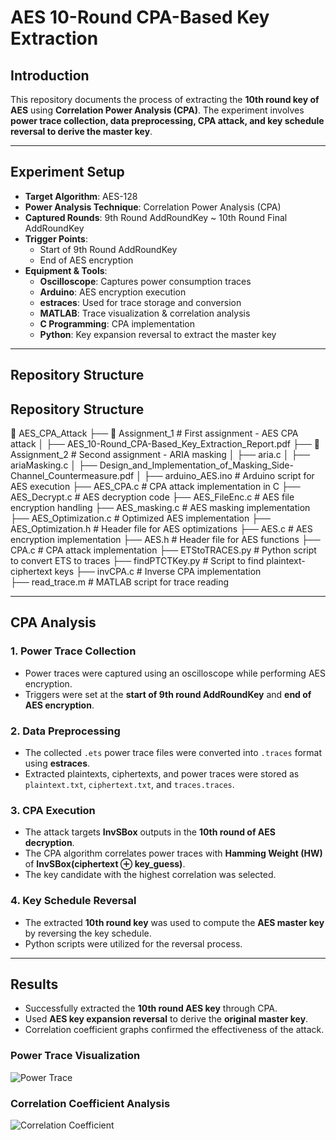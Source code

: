 # AES 10-Round CPA-Based Key Extraction

## Introduction
This repository documents the process of extracting the **10th round key of AES** using **Correlation Power Analysis (CPA)**. The experiment involves **power trace collection, data preprocessing, CPA attack, and key schedule reversal to derive the master key**.

---

## Experiment Setup
- **Target Algorithm**: AES-128
- **Power Analysis Technique**: Correlation Power Analysis (CPA)
- **Captured Rounds**: 9th Round AddRoundKey ~ 10th Round Final AddRoundKey
- **Trigger Points**:
  - Start of 9th Round AddRoundKey
  - End of AES encryption
- **Equipment & Tools**:
  - **Oscilloscope**: Captures power consumption traces
  - **Arduino**: AES encryption execution
  - **estraces**: Used for trace storage and conversion
  - **MATLAB**: Trace visualization & correlation analysis
  - **C Programming**: CPA implementation
  - **Python**: Key expansion reversal to extract the master key

---

## Repository Structure

## Repository Structure

📂 AES_CPA_Attack 
├── 📂 Assignment_1 # First assignment - AES CPA attack 
│ ├── AES_10-Round_CPA-Based_Key_Extraction_Report.pdf 
├── 📂 Assignment_2 # Second assignment - ARIA masking 
│ ├── aria.c 
│ ├── ariaMasking.c 
│ ├── Design_and_Implementation_of_Masking_Side-Channel_Countermeasure.pdf 
│ ├── arduino_AES.ino # Arduino script for AES execution 
├── AES_CPA.c # CPA attack implementation in C 
├── AES_Decrypt.c # AES decryption code 
├── AES_FileEnc.c # AES file encryption handling 
├── AES_masking.c # AES masking implementation 
├── AES_Optimization.c # Optimized AES implementation 
├── AES_Optimization.h # Header file for AES optimizations 
├── AES.c # AES encryption implementation 
├── AES.h # Header file for AES functions 
├── CPA.c # CPA attack implementation 
├── ETStoTRACES.py # Python script to convert ETS to traces 
├── findPTCTKey.py # Script to find plaintext-ciphertext keys 
├── invCPA.c # Inverse CPA implementation  
├── read_trace.m # MATLAB script for trace reading 


---

## CPA Analysis
### 1. Power Trace Collection
- Power traces were captured using an oscilloscope while performing AES encryption.
- Triggers were set at the **start of 9th round AddRoundKey** and **end of AES encryption**.

### 2. Data Preprocessing
- The collected `.ets` power trace files were converted into `.traces` format using **estraces**.
- Extracted plaintexts, ciphertexts, and power traces were stored as `plaintext.txt`, `ciphertext.txt`, and `traces.traces`.

### 3. CPA Execution
- The attack targets **InvSBox** outputs in the **10th round of AES decryption**.
- The CPA algorithm correlates power traces with **Hamming Weight (HW)** of **InvSBox(ciphertext ⊕ key_guess)**.
- The key candidate with the highest correlation was selected.

### 4. Key Schedule Reversal
- The extracted **10th round key** was used to compute the **AES master key** by reversing the key schedule.
- Python scripts were utilized for the reversal process.

---

## Results
- Successfully extracted the **10th round AES key** through CPA.
- Used **AES key expansion reversal** to derive the **original master key**.
- Correlation coefficient graphs confirmed the effectiveness of the attack.

### Power Trace Visualization
![Power Trace](images/power_trace.png)

### Correlation Coefficient Analysis
![Correlation Coefficient](images/correlation_plot.png)

